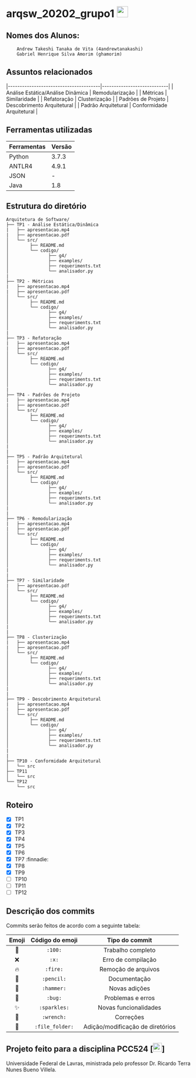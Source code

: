 # arqsw_20202_grupo1 <img src="https://files.catbox.moe/5gba3z.png" width="30">

## Nomes dos Alunos:
```
    Andrew Takeshi Tanaka de Vita (4andrewtanakashi)
    Gabriel Henrique Silva Amorim (ghamorim)
```
## Assuntos relacionados

|---------------------------------------|----------------------------|
| Análise Estática/Análise Dinâmica     | Remodularização            |
| Métricas                              | Similaridade               |
| Refatoração                           | Clusterização              |
| Padrões de Projeto                    | Descobrimento Arquitetural |
| Padrão Arquitetural                   | Conformidade Arquitetural  |

## Ferramentas utilizadas
| Ferramentas|  Versão |
|------------|---------|
| Python     |  3.7.3  |
| ANTLR4     |  4.9.1  |
| JSON       |    -    |
| Java       |  1.8    |

## Estrutura do diretório
```
Arquitetura de Software/
├── TP1 - Análise Estática/Dinâmica
|   ├── apresentacao.mp4
|   ├── apresentacao.pdf
│   └── src/
│        ├── README.md
│        └── codigo/
│               ├── g4/
│               ├── examples/
│               ├── requeriments.txt
│               └── analisador.py
|
├── TP2 - Métricas
|   ├── apresentacao.mp4
|   ├── apresentacao.pdf
│   └── src/
│        ├── README.md
│        └── codigo/
│               ├── g4/
│               ├── examples/
│               ├── requeriments.txt
│               └── analisador.py
|
├── TP3 - Refatoração
|   ├── apresentacao.mp4
|   ├── apresentacao.pdf
│   └── src/
│        ├── README.md
│        └── codigo/
│               ├── g4/
│               ├── examples/
│               ├── requeriments.txt
│               └── analisador.py
|
├── TP4 - Padrões de Projeto
|   ├── apresentacao.mp4
|   ├── apresentacao.pdf
│   └── src/
│        ├── README.md
│        └── codigo/
│               ├── g4/
│               ├── examples/
│               ├── requeriments.txt
│               └── analisador.py
|
|
├── TP5 - Padrão Arquitetural
|   ├── apresentacao.mp4
|   ├── apresentacao.pdf
│   └── src/
│        ├── README.md
│        └── codigo/
│               ├── g4/
│               ├── examples/
│               ├── requeriments.txt
│               └── analisador.py
|
|
├── TP6 - Remodularização
|   ├── apresentacao.mp4
|   ├── apresentacao.pdf
│   └── src/
│        ├── README.md
│        └── codigo/
│               ├── g4/
│               ├── examples/
│               ├── requeriments.txt
│               └── analisador.py
|
|
├── TP7 - Similaridade
|   ├── apresentacao.pdf
│   └── src/
│        ├── README.md
│        └── codigo/
│               ├── g4/
│               ├── examples/
│               ├── requeriments.txt
│               └── analisador.py
|
|
├── TP8 - Clusterização
|   ├── apresentacao.mp4
|   ├── apresentacao.pdf
│   └── src/
│        ├── README.md
│        └── codigo/
│               ├── g4/
│               ├── examples/
│               ├── requeriments.txt
│               └── analisador.py
|
|
├── TP9 - Descobrimento Arquitetural
|   ├── apresentacao.mp4
|   ├── apresentacao.pdf
│   └── src/
│        ├── README.md
│        └── codigo/
│               ├── g4/
│               ├── examples/
│               ├── requeriments.txt
│               └── analisador.py
|
|
├── TP10 - Conformidade Arquitetural
│   └── src
├── TP11
│   └── src
└── TP12
    └── src

```
## Roteiro
- [X] TP1
- [X] TP2
- [X] TP3
- [X] TP4
- [X] TP5
- [X] TP6
- [X] TP7 :finnadie:
- [X] TP8
- [X] TP9
- [ ] TP10
- [ ] TP11
- [ ] TP12

## Descrição dos commits
Commits serão feitos de acordo com a seguinte tabela:

| Emoji         | Código do emoji     | Tipo do commit                      |
|:-------------:|:-------------------:|:-----------------------------------:|
| :100:         | `:100:`             | Trabalho completo                   |
| :x:           | `:x:`               | Erro de compilação                  |
| :fire:        | `:fire:`            | Remoção de arquivos                 |
| :pencil:      | `:pencil:`          | Documentação                        |
| :hammer:      | `:hammer:`          | Novas adições                       |
| :bug:         | `:bug:`             | Problemas e erros                   |
| :sparkles:    | `:sparkles:`        | Novas funcionalidades               |
| :wrench:      | `:wrench:`          | Correções                           |
| :file_folder: | `:file_folder:`     | Adição/modificação de diretórios    |

## Projeto feito para a disciplina PCC524 [<img src="https://files.catbox.moe/bf24uw.png" width="24">]
  Universidade Federal de Lavras, ministrada pelo professor Dr. Ricardo Terra Nunes Bueno Villela.
